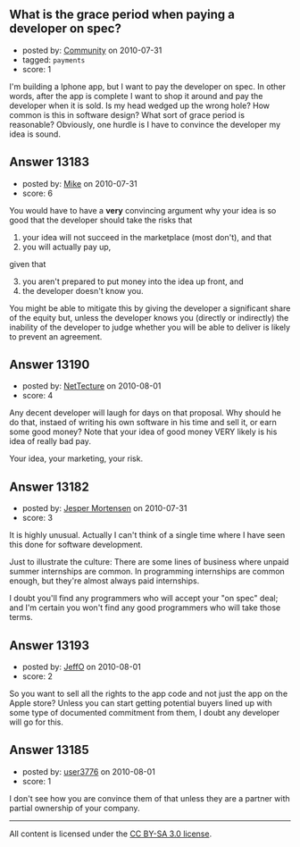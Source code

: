 ## What is the grace period when paying a developer on spec?

- posted by: [Community](https://stackexchange.com/users/-1/-1-community) on 2010-07-31
- tagged: `payments`
- score: 1

I'm building a Iphone app, but I want to pay the developer on spec.  In other words, after the app is complete I want to shop it around and pay the developer when it is sold.  Is my head wedged up the wrong hole?  How common is this in software design?  What sort of grace period is reasonable?  Obviously, one hurdle is I have to convince the developer my idea is sound.  


## Answer 13183

- posted by: [Mike](https://stackexchange.com/users/-1/3475-mike) on 2010-07-31
- score: 6

You would have to have a **very** convincing argument why your idea is so good that the developer should take the risks that 

 1. your idea will not succeed in the marketplace (most don't), and that
 2. you will actually pay up, 

given that 

 3. you aren't prepared to put money into the idea up front, and 
 4. the developer doesn't know you.

You might be able to mitigate this by giving the developer a significant share of the equity but, unless the developer knows you (directly or indirectly) the inability of the developer to judge whether you will be able to deliver is likely to prevent an agreement.





## Answer 13190

- posted by: [NetTecture](https://stackexchange.com/users/-1/3350-nettecture) on 2010-08-01
- score: 4

Any decent developer will laugh for days on that proposal. Why should he do that, instaed of writing his own software in his time and sell it, or earn some good money? Note that your idea of good money VERY likely is his idea of really bad pay.

Your idea, your marketing, your risk.


## Answer 13182

- posted by: [Jesper Mortensen](https://stackexchange.com/users/-1/1261-jesper-mortensen) on 2010-07-31
- score: 3

It is highly unusual. Actually I can't think of a single time where I have seen this done for software development.

Just to illustrate the culture: There are some lines of business where unpaid summer internships are common. In programming internships are common enough, but they're almost always paid internships.

I doubt you'll find any programmers who will accept your "on spec" deal; and I'm certain you won't find any good programmers who will take those terms.


## Answer 13193

- posted by: [JeffO](https://stackexchange.com/users/-1/1796-jeffo) on 2010-08-01
- score: 2

So you want to sell all the rights to the app code and not just the app on the Apple store? Unless you can start getting potential buyers lined up with some type of documented commitment from them, I doubt any developer will go for this.




## Answer 13185

- posted by: [user3776](https://stackexchange.com/users/-1/3776-user3776) on 2010-08-01
- score: 1

<p>I don't see how you are convince them of that unless they are a partner with partial ownership of your company.</p>



<p><a href="" rel="nofollow"></a></p>




---

All content is licensed under the [CC BY-SA 3.0 license](https://creativecommons.org/licenses/by-sa/3.0/).

